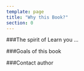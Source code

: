 ```yaml
---
template: page
title: "Why this Book?"
section: 0
---
```


###The spirit of Learn you ...

###Goals of this book 

###Contact author 

